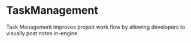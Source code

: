 # TaskManagement
Task Management improves project work flow by allowing developers to visually post notes in-engine.
